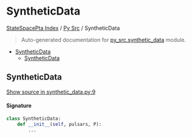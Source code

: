 # SyntheticData

[StateSpacePta Index](../README.md#statespacepta-index) /
[Py Src](./index.md#py-src) /
SyntheticData

> Auto-generated documentation for [py_src.synthetic_data](https://github.com/tomkimpson/StateSpacePTA.jl/blob/pulsar_terms/py_src/synthetic_data.py) module.

- [SyntheticData](#syntheticdata)
  - [SyntheticData](#syntheticdata-1)

## SyntheticData

[Show source in synthetic_data.py:9](https://github.com/tomkimpson/StateSpacePTA.jl/blob/pulsar_terms/py_src/synthetic_data.py#L9)

#### Signature

```python
class SyntheticData:
    def __init__(self, pulsars, P):
        ...
```